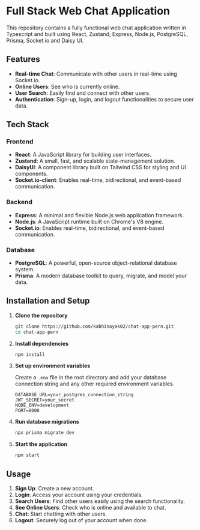 # Full Stack Web Chat Application

This repository contains a fully functional web chat application written in Typescript and built using React, Zustand, Express, Node.js, PostgreSQL, Prisma, Socket.io and Daisy UI.

## Features

- **Real-time Chat**: Communicate with other users in real-time using Socket.io.
- **Online Users**: See who is currently online.
- **User Search**: Easily find and connect with other users.
- **Authentication**: Sign-up, login, and logout functionalities to secure user data.

## Tech Stack

### Frontend
- **React**: A JavaScript library for building user interfaces.
- **Zustand**: A small, fast, and scalable state-management solution.
- **DaisyUI**: A component library built on Tailwind CSS for styling and UI components.
- **Socket.io-client**: Enables real-time, bidirectional, and event-based communication.

### Backend
- **Express**: A minimal and flexible Node.js web application framework.
- **Node.js**: A JavaScript runtime built on Chrome's V8 engine.
- **Socket.io**: Enables real-time, bidirectional, and event-based communication.

### Database
- **PostgreSQL**: A powerful, open-source object-relational database system.
- **Prisma**: A modern database toolkit to query, migrate, and model your data.

## Installation and Setup

1. **Clone the repository**
    ```bash
    git clone https://github.com/kabhinayak02/chat-app-pern.git
    cd chat-app-pern
    ```

2. **Install dependencies**
    ```bash
    npm install
    ```

3. **Set up environment variables**

    Create a `.env` file in the root directory and add your database connection string and any other required environment variables.

    ```env
    DATABASE_URL=your_postgres_connection_string
    JWT_SECRET=your_secret
    NODE_ENV=development
    PORT=8000
    ```

4. **Run database migrations**
    ```bash
    npx prisma migrate dev
    ```

5. **Start the application**
    ```bash
    npm start
    ```

## Usage

1. **Sign Up**: Create a new account.
2. **Login**: Access your account using your credentials.
3. **Search Users**: Find other users easily using the search functionality.
4. **See Online Users**: Check who is online and available to chat.
5. **Chat**: Start chatting with other users.
6. **Logout**: Securely log out of your account when done.
